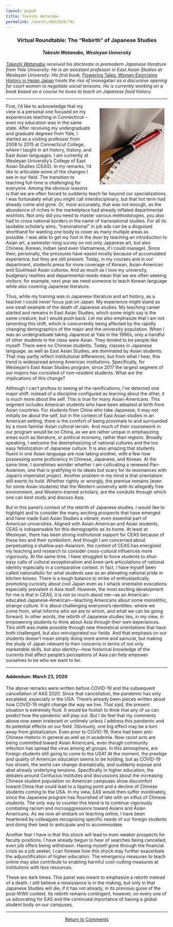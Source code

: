```yaml
---
layout: page0
title: Takeshi Watanabe
permalink: /events/AAS2020/TW/
---
```


<center><h3>Virtual Roundtable: The “Rebirth” of Japanese Studies</h3>
<h4><em>Takeshi Watanabe, Wesleyan University</em></h4></center>
<p></p>
<p></p>

<em><a href="https://www.wesleyan.edu/academics/faculty/twatanabe/profile.html">Takeshi Watanabe</a> received his doctorate in premodern Japanese literature from Yale University. He is an assistant professor in East Asian Studies at Wesleyan University. His first book,</em> <a href="https://www.hup.harvard.edu/catalog.php?isbn=9780674244405">Flowering Tales: Women Exorcising History in Heian Japan</a><em> treats the rise of</em> monogatari <em>as a discursive opening for court women to negotiate social tensions. He is currently working on a book based on a course he loves to teach on Japanese food history.</em>
<hr>
<p></p>
<div style>
<img src="/images/TWimg.jpg" style="float:right;max-width:40%;padding: 15px 10px 10px 25px;">
</div>
First, I’d like to acknowledge that my view is a personal one focused on my experiences teaching in Connecticut--even my education was in the same state. After receiving my undergraduate and graduate degrees from Yale, I started as a visiting professor from 2008 to 2015 at Connecticut College, where I taught in art history, history, and East Asian languages. I am currently at Wesleyan University’s College of East Asian Studies (CEAS). In my remarks, I’d like to articulate some of the changes I see in our field.
The transition to teaching full-time is challenging for everyone. Among the obvious reasons is that we are often forced to suddenly teach far beyond our specializations. I was fortunately what you might call interdisciplinary, but that hot term had already come and gone. Or, more accurately, that was not enough, as the abundance of riches in the marketplace had already inflated departmental wishlists. Not only did you need to master various methodologies, you also had to cross national borders in the name of transnational studies. For all its laudable scholarly aims, “transnational” in job ads can be a disguised shorthand for wanting one body to cover as many multiple areas as possible. I was able to get my foot in the door by teaching an introduction to Asian art, a semester-long survey on not only Japanese art, but also Chinese, Korean, Indian (and even Vietnamese, if I could manage). Since then, personally, the pressures have eased mostly because of accumulated experience, but they are still present. Today, in my courses and in our department, students press for more coverage of Korean, Asian-American and Southeast Asian cultures. And as much as I love my university, budgetary realities and departmental needs mean that we are often seeking visitors: for example, next year we need someone to teach Korean language while also covering Japanese literature.
<p></p>
Thus, while my training was in Japanese literature and art history, as a teacher I could never focus just on Japan. My experience might stand as one small example of the death of Japanese studies. My teaching career started and remains in East Asian Studies, which some might say is the same creature, but I would push back. Let me also emphasize that I am not lamenting this shift, which is concurrently being affected by the rapidly changing demographics of the major and the university population. When I was an undergraduate taking Japanese at Yale in the 1990s, only a handful of other students in the class were Asian. They tended to be people like myself. There were no Chinese students. Today, classes in Japanese language, as well as East Asian Studies, are dominated by Asian students. That may partly reflect institutional differences, but from what I hear, this trend is widespread among American institutions. Specifically, for Wesleyan’s East Asian Studies program, since 2017 the largest segment of our majors has consisted of non-resident students. What are the implications of this change?        	
<p></p>
Although I can’t profess to seeing all the ramifications, I’ve detected one major shift: instead of a discipline configured as learning about the other, it is much more about the self. This is true for many Asian-Americans. This segment includes American students who have been adopted at birth from Asian countries. For students from China who take Japanese, it may not initially be about the self, but in the context of East Asian studies in an American setting, there is the comfort of being proximate to and surrounded by a more familiar Asian cultural terrain. And much of their coursework in our program would be on China, as we are rather unique in emphasizing areas such as literature, or political economy, rather than regions. Broadly speaking, I welcome the deemphasizing of national cultures and the too easy fetishization of Japanese culture. It is also amazing that students fluent in one Asian language are now taking another, with a few now possessing some proficiency in Chinese, Japanese, and Korean. At the same time, I sometimes wonder whether I am cultivating a renewed Pan-Asianism, one that is gratifying in its ideals but scary for its resonances with Japan’s imperialist project. Another problem in my mind is that orientalism still exerts its hold. Whether rightly or wrongly, the premise remains (even for some Asian students) that the Western university with its allegedly free environment, and Western-trained scholars, are the conduits through which one can best study and discuss Asia.
<p></p>
But in this panel’s context of the rebirth of Japanese studies, I would like to highlight and to consider the many exciting prospects that have emerged and have made East Asian Studies a vibrant, even essential part of American universities. Aligned with Asian-American and Asian students, CEAS is indispensable for this demographic as its home. At least at Wesleyan, there has been strong institutional support for CEAS because of these ties and their symbolism. And though I am concerned about perpetuating a shallow pan-Asianism, the context of CEAS has energized my teaching and research to consider cross-cultural influences more vigorously. At the same time, I have struggled to force students to shun easy calls of cultural exceptionalism and knee-jerk articulations of national identity especially in a comparative context. In fact, I have myself been called nationalistic for what students saw as an alienating national pride in kitchen knives. There is a tough balance to strike of enthusiastically promoting curiosity about cool Japan even as I whack orientalist evocations especially prevalent in Asia itself. However, the most exciting development for me is that in CEAS, it is not so much about me—as an American-educated Japanese-American—teaching Americans about some monolithic, strange culture. It is about challenging everyone’s identities: where we come from, what informs who we are to whom, and what we can be going forward. In other words, the rebirth of Japanese studies lies, in my view, in empowering students to think about Asia through their own experiences. This shift was made possible through new theoretical orientations that have both challenged, but also reinvigorated our fields. And that emphasis on our students doesn’t mean simply doing more anime and samurai, but making the study of Japan relevant to their concerns in terms of not only marketable skills, but also identity—how historical knowledge of the currents that affect people’s perceptions of Asia can help empower ourselves to be who we want to be.
<hr>
<h4><b>Addendum: March 23, 2020</b></h4>
<p></p>
The above remarks were written before COVID-19 and the subsequent cancellation of AAS 2020. Since that cancellation, the pandemic has only escalated, especially in the USA. There’s already been pieces written about how COVID-19 might change the way we live. That said, the present situation is extremely fluid. It would be foolish to think that any of us can predict how the pandemic will play out. But I do feel that my comments above now seem irrelevant or untimely unless I address this pandemic and its potential effects on our field.
Obviously, one big effect may be a turn away from globalization. Even prior to COVID-19, there had been anti-Chinese rhetoric in general as well as in academia. Now racist acts are being committed toward Asian Americans, even though community infection has spread the virus among all groups. In this atmosphere, are foreign students still going to come to the USA? At the moment, the prestige and quality of American education seems to be holding, but as COVID-19 has shown, the world can change dramatically, and suddenly expose and abet already underlying tensions. Specifically in higher education, the debates around Confucius Institutes and discussions about the increasing Chinese student population on American campuses show discomfort toward China that could lead to a tipping point and a decline of Chinese students coming to the USA. In my view, EAS would then suffer inordinately, since the Japanese program has flourished of late with an influx of Chinese students. The only way to counter this trend is to continue vigorously combating racism and microaggressions toward Asians and Asian Americans. As we now all embark on teaching online, I have been heartened by colleagues recognizing specific needs of our foreign students and doing their best to anticipate and to accommodate.
<p></p>
Another fear I have is that this shock will lead to even weaker prospects for faculty positions. I have already begun to hear of searches being cancelled, even job offers being withdrawn. Having myself gone through the financial crisis as a job seeker, I can foresee how this shock may further exacerbate the adjunctification of higher education. The emergency measures to teach online may also contribute to enabling harmful cost-cutting measures at institutions with less resources.
<p></p>
These are dark times. This panel was meant to emphasize a rebirth instead of a death. I still believe a renaissance is in the making, but only in that Japanese Studies will die, if it has not already, in its previous guise of the post-WWII context. Its rebirth remains contingent, however, on every one of us advocating for EAS and the continued importance of having a global student body on our campuses.

<hr>
<center>
<a href="/events/AAS2020/" class="btn btn-primary btn-lg outline" role="button">Return to Comments</a>
</center>

